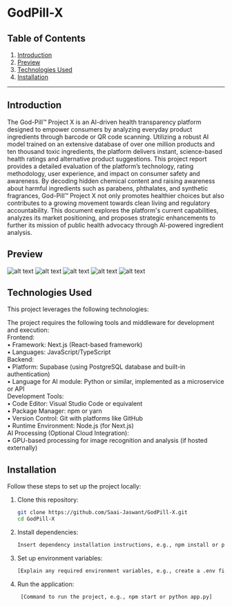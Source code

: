 # GodPill-X

## Table of Contents

1. [Introduction](#introduction)
2. [Preview](#preview)
3. [Technologies Used](#technologies-used)
4. [Installation](#installation)

---

## Introduction

The God-Pill™ Project X is an AI-driven health transparency platform designed to empower
consumers by analyzing everyday product ingredients through barcode or QR code scanning.
Utilizing a robust AI model trained on an extensive database of over one million products and ten
thousand toxic ingredients, the platform delivers instant, science-based health ratings and
alternative product suggestions. This project report provides a detailed evaluation of the
platform’s technology, rating methodology, user experience, and impact on consumer safety and
awareness. By decoding hidden chemical content and raising awareness about harmful
ingredients such as parabens, phthalates, and synthetic fragrances, God-Pill™ Project X not only
promotes healthier choices but also contributes to a growing movement towards clean living and
regulatory accountability. This document explores the platform's current capabilities, analyzes its
market positioning, and proposes strategic enhancements to further its mission of public health
advocacy through AI-powered ingredient analysis.

## Preview
  ![alt text](https://github.com/Saai-Jaswant/GodPill-X/blob/main/1.png)
  ![alt text](https://github.com/Saai-Jaswant/GodPill-X/blob/main/2.png)
  ![alt text](https://github.com/Saai-Jaswant/GodPill-X/blob/main/4.png)
  ![alt text](https://github.com/Saai-Jaswant/GodPill-X/blob/main/5.png)
  ![alt text](https://github.com/Saai-Jaswant/GodPill-X/blob/main/6.png)
  
  
## Technologies Used

This project leverages the following technologies:</br>

The project requires the following tools and middleware for development and execution:</br>
Frontend:</br>
• Framework: Next.js (React-based framework)</br>
• Languages: JavaScript/TypeScript</br>
Backend:</br>
• Platform: Supabase (using PostgreSQL database and built-in authentication)</br>
• Language for AI module: Python or similar, implemented as a microservice or API</br>
Development Tools:</br>
• Code Editor: Visual Studio Code or equivalent</br>
• Package Manager: npm or yarn</br>
• Version Control: Git with platforms like GitHub</br>
• Runtime Environment: Node.js (for Next.js)</br>
AI Processing (Optional Cloud Integration):</br>
• GPU-based processing for image recognition and analysis (if hosted externally)</br>

## Installation

Follow these steps to set up the project locally:</br>

1. Clone this repository:</br>
   ```bash
   git clone https://github.com/Saai-Jaswant/GodPill-X.git
   cd GodPill-X
   
2. Install dependencies:</br>
   ```bash
   Insert dependency installation instructions, e.g., npm install or pip install -r requirements.txt]

3. Set up environment variables:</br>
   ```bash
   [Explain any required environment variables, e.g., create a .env file]


4. Run the application:</br>
   ```bash
    [Command to run the project, e.g., npm start or python app.py]



